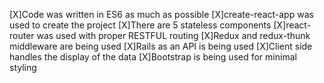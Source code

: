 [X]Code was written in ES6 as much as possible
[X]create-react-app was used to create the project
[X]There are 5 stateless components
[X]react-router was used with proper RESTFUL routing
[X]Redux and redux-thunk middleware are being used
[X]Rails as an API is being used
[X]Client side handles the display of the data
[X]Bootstrap is being used for minimal styling
